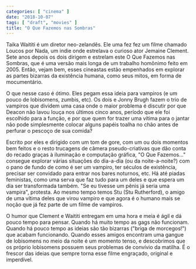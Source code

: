 ```yaml
---
categories: [ "cinema" ]
date: "2018-10-07"
tags: [ "draft", "movies" ]
title: "O Que Fazemos nas Sombras"
---
```

Taika Waititi é um diretor neo-zelandês. Ele uma fez fez um filme
chamado Loucos por Nada, um indie onde estrelava o curioso ator Jemaine
Clement. Sete anos depois os dois dirigem e estrelam este O Que Fazemos
nas Sombras, que é uma versão mais longa de um trabalho homônimo
feito em 2005. Então, vejam bem, esses cineastas estão empenhados
em explorar as partes bizarras da existência humana, como seus mitos,
em forma de mocumentário.

O que nesse caso é ótimo. Eles pegam essa ideia para vampiros (e um
pouco de lobisomens, zumbis, etc). Os dois e Jonny Brugh fazem o trio de
vampiros que dividem uma casa onde o maior problema é discutir por que
Deacon não lavou louça nos últimos cinco anos, período que ele foi
escolhido para a função, e por que quem for trazer uma vítima para
o jantar não pode simplesmente colocar alguns papéis toalha no chão
antes de perfurar o pescoço de sua comida?

Escrito por eles e dirigido com um tom de gore, com um ou dois momentos
bem feitos e o resto trucagens de câmera pseudo-criativas que dão
conta do recado graças à iluminação e computação gráfica,
"O Que Fazemos..." consegue explorar várias situações do dia-a-dia
(ou da noite-a-noite?) com o pano de fundo de como é ser um vampiro,
ter séculos de existência, precisar ser convidado para entrar nos bares
noturnos, etc. Há até piadas feministas, como uma serva que faz tudo
para um deles e que espera um dia ser transformada também. "Se eu tivesse
um pênis já seria uma vampira", protesta. Ao mesmo tempo temos Stu (Stu
Rutherford), o amigo de uma vítima deles que virou vampiro e que agora
é o humano mais se noção que já fez parte de um filme de vampiros.

O humor que Clement e Waititi entregam em uma hora e meia é ágil
e dá pouco tempo para pensar. Quando há muito tempo as gags não
funcionam. Quando há pouco tempo as ideias são tão bizarras ("briga
de morcegos!") que acabam funcionando. Quando esses amigos encontram uma
gangue de lobisomens no meio da noite é um momento tenso, e descobrimos
que os próprio lobisomens possuem seus problemas de convívio da
matilha. É o frescor das ideias que sempre torna esse filme engraçado,
original e imperdível.
